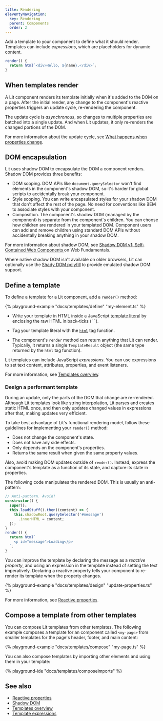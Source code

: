 ```yaml
---
title: Rendering
eleventyNavigation:
  key: Rendering
  parent: Components
  order: 2
---
```


Add a template to your component to define what it should render. Templates can include _expressions_, which are placeholders for dynamic content.

```ts
render() {
  return html`<div>Hello, ${name}.</div>`;
}
```

## When templates render

A Lit component renders its template initially when it's added to the DOM on a page. After the initial render, any change to the component's reactive properties triggers an update cycle, re-rendering the component.

The update cycle is _asynchronous_, so changes to multiple properties are batched into a single update. And when Lit updates, it only re-renders the changed portions of the DOM.

For more information about the update cycle, see [What happens when properties change](/docs/components/properties/#update-cycle).

## DOM encapsulation

Lit uses shadow DOM to encapsulate the DOM a component renders. Shadow DOM provides three benefits:

* DOM scoping. DOM APIs like `document.querySelector` won't find elements in the
  component's shadow DOM, so it's harder for global scripts to accidentally break your component.
* Style scoping. You can write encapsulated styles for your shadow DOM that don't
  affect the rest of the  page. No need for conventions like BEM to associate styles with your component.
* Composition. The component's shadow DOM (managed by the component) is separate from the component's children. You can choose how children are rendered in your templated DOM. Component users can add and remove children using standard DOM APIs without accidentally breaking anything in your shadow DOM.

For more information about shadow DOM, see [Shadow DOM v1: Self-Contained Web Components
](https://developers.google.com/web/fundamentals/web-components/shadowdom) on Web Fundamentals.

<div class="alert alert-info">

Where native shadow DOM isn't available on older browsers, Lit can optionally use the [Shady DOM polyfill](https://github.com/webcomponents/polyfills/tree/master/packages/shadydom) to provide emulated shadow DOM support.

</div>

## Define a template

To define a template for a Lit component, add a `render()` method:

{% playground-example "docs/templates/define" "my-element.ts" %}

*   Write your template in HTML inside a JavaScript [template literal](https://developer.mozilla.org/en-US/docs/Web/JavaScript/Reference/Template_literals) by enclosing the raw HTML in back-ticks (<code>``</code>).

*   Tag your template literal with the [`html`](TODO_HREF) tag function.

*   The component's `render` method can return anything that Lit can render. Typically, it returns a single `TemplateResult` object (the same type returned by the `html` tag function).

Lit templates can include JavaScript _expressions_. You can use expressions to set text content, attributes, properties, and event listeners.

For more information, see [Templates overview](/docs/templates/overview).

### Design a performant template

During an update, only the parts of the DOM that change are re-rendered. Although Lit templates look like string interpolation, Lit parses and creates static HTML once, and then only updates changed values in expressions after that, making updates very efficient.

To take best advantage of Lit's functional rendering model, follow these guidelines for implementing your `render()` method:

* Does not change the component's state.
* Does not have any side effects.
* Only depends on the component's properties.
* Returns the same result when given the same property values.

Also, avoid making DOM updates outside of `render()`. Instead, express the component's template as a function of its state, and capture its state in properties.

The following code manipulates the rendered DOM. This is usually an anti-pattern:

```ts
// Anti-pattern. Avoid!
constructor() {
  super();
  this.loadStuff().then((content) => {
    this.shadowRoot.querySelector('#message')
      .innerHTML = content;
  });
}
render() {
  return html`
    <p id="message">Loading</p>
  `;
}
```

You can improve the template by declaring the message as a _reactive property_, and using an expression in the template instead of setting the text imperatively. Declaring a reactive property tells your component to re-render its template when the property changes.

{% playground-example "docs/templates/design" "update-properties.ts" %}

For more information, see [Reactive properties](/docs/components/properties/).

## Compose a template from other templates

You can compose Lit templates from other templates. The following example composes a template for an component called `<my-page>` from smaller templates for the page's header, footer, and main content:

{% playground-example "docs/templates/compose" "my-page.ts" %}

You can also compose templates by importing other elements and using them in your template:

{% playground-ide "docs/templates/composeimports" %}


## See also

* [Reactive properties](/docs/components/properties/)
* [Shadow DOM](/docs/components/shadow-dom/)
* [Templates overview](/docs/templates/overview/)
* [Template expressions](/docs/templates/overview/)



